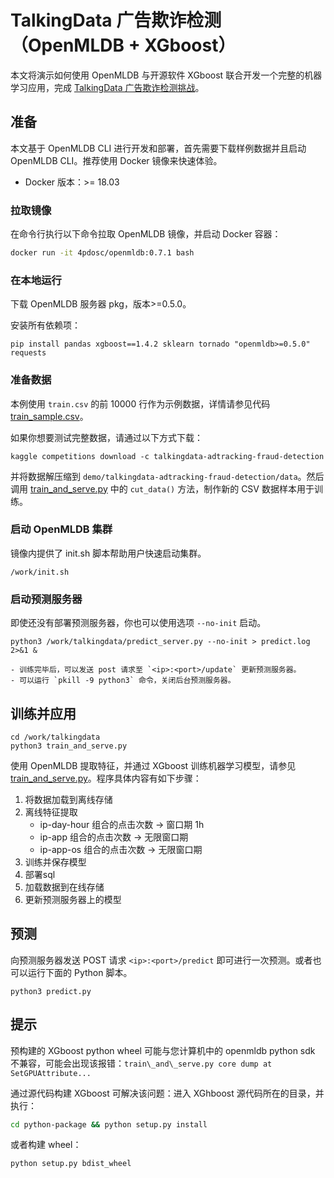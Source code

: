 # TalkingData 广告欺诈检测（OpenMLDB + XGboost）

本文将演示如何使用 OpenMLDB 与开源软件 XGboost 联合开发一个完整的机器学习应用，完成 [TalkingData 广告欺诈检测挑战](https://www.kaggle.com/c/talkingdata-adtracking-fraud-detection/overview)。

## 准备

本文基于 OpenMLDB CLI 进行开发和部署，首先需要下载样例数据并且启动 OpenMLDB CLI。推荐使用 Docker 镜像来快速体验。

- Docker 版本：>= 18.03

### 拉取镜像

在命令行执行以下命令拉取 OpenMLDB 镜像，并启动 Docker 容器：

```bash
docker run -it 4pdosc/openmldb:0.7.1 bash
```

### 在本地运行

下载 OpenMLDB 服务器 pkg，版本>=0.5.0。

安装所有依赖项：

```
pip install pandas xgboost==1.4.2 sklearn tornado "openmldb>=0.5.0" requests
```

### 准备数据

本例使用 `train.csv` 的前 10000 行作为示例数据，详情请参见代码 [train\_sample.csv](https://github.com/4paradigm/OpenMLDB/tree/main/demo/talkingdata-adtracking-fraud-detection)。

如果你想要测试完整数据，请通过以下方式下载：

```
kaggle competitions download -c talkingdata-adtracking-fraud-detection
```

并将数据解压缩到 `demo/talkingdata-adtracking-fraud-detection/data`。然后调用 [train\_and\_serve.py](https://github.com/4paradigm/OpenMLDB/blob/main/demo/talkingdata-adtracking-fraud-detection/train_and_serve.py) 中的 `cut_data()` 方法，制作新的 CSV 数据样本用于训练。

### 启动 OpenMLDB 集群

镜像内提供了 init.sh 脚本帮助用户快速启动集群。

```
/work/init.sh
```

### 启动预测服务器

即使还没有部署预测服务器，你也可以使用选项 `--no-init` 启动。

```
python3 /work/talkingdata/predict_server.py --no-init > predict.log 2>&1 &
```

```{tip}
- 训练完毕后，可以发送 post 请求至 `<ip>:<port>/update` 更新预测服务器。
- 可以运行 `pkill -9 python3` 命令，关闭后台预测服务器。
```

## 训练并应用

```
cd /work/talkingdata
python3 train_and_serve.py
```

使用 OpenMLDB 提取特征，并通过 XGboost 训练机器学习模型，请参见 [train\_and\_serve.py](https://github.com/4paradigm/OpenMLDB/blob/main/demo/talkingdata-adtracking-fraud-detection/train_and_serve.py)。程序具体内容有如下步骤：

1. 将数据加载到离线存储
2. 离线特征提取
   * ip-day-hour 组合的点击次数 -> 窗口期 1h
   * ip-app 组合的点击次数 -> 无限窗口期
   * ip-app-os 组合的点击次数 -> 无限窗口期 
3. 训练并保存模型
4. 部署sql
5. 加载数据到在线存储
6. 更新预测服务器上的模型

## 预测

向预测服务器发送 POST 请求 `<ip>:<port>/predict` 即可进行一次预测。或者也可以运行下面的 Python 脚本。

```
python3 predict.py
```

## 提示

预构建的 XGboost python wheel 可能与您计算机中的 openmldb python sdk 不兼容，可能会出现该报错：`train\_and\_serve.py core dump at SetGPUAttribute...`

通过源代码构建 XGboost 可解决该问题：进入 XGhboost 源代码所在的目录，并执行：

```bash
cd python-package && python setup.py install
```

或者构建 wheel：

```bash
python setup.py bdist_wheel
``` 
